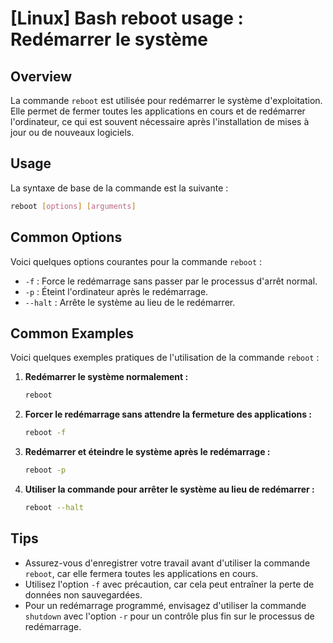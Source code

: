 # [Linux] Bash reboot usage : Redémarrer le système

## Overview
La commande `reboot` est utilisée pour redémarrer le système d'exploitation. Elle permet de fermer toutes les applications en cours et de redémarrer l'ordinateur, ce qui est souvent nécessaire après l'installation de mises à jour ou de nouveaux logiciels.

## Usage
La syntaxe de base de la commande est la suivante :

```bash
reboot [options] [arguments]
```

## Common Options
Voici quelques options courantes pour la commande `reboot` :

- `-f` : Force le redémarrage sans passer par le processus d'arrêt normal.
- `-p` : Éteint l'ordinateur après le redémarrage.
- `--halt` : Arrête le système au lieu de le redémarrer.

## Common Examples
Voici quelques exemples pratiques de l'utilisation de la commande `reboot` :

1. **Redémarrer le système normalement :**
   ```bash
   reboot
   ```

2. **Forcer le redémarrage sans attendre la fermeture des applications :**
   ```bash
   reboot -f
   ```

3. **Redémarrer et éteindre le système après le redémarrage :**
   ```bash
   reboot -p
   ```

4. **Utiliser la commande pour arrêter le système au lieu de redémarrer :**
   ```bash
   reboot --halt
   ```

## Tips
- Assurez-vous d'enregistrer votre travail avant d'utiliser la commande `reboot`, car elle fermera toutes les applications en cours.
- Utilisez l'option `-f` avec précaution, car cela peut entraîner la perte de données non sauvegardées.
- Pour un redémarrage programmé, envisagez d'utiliser la commande `shutdown` avec l'option `-r` pour un contrôle plus fin sur le processus de redémarrage.